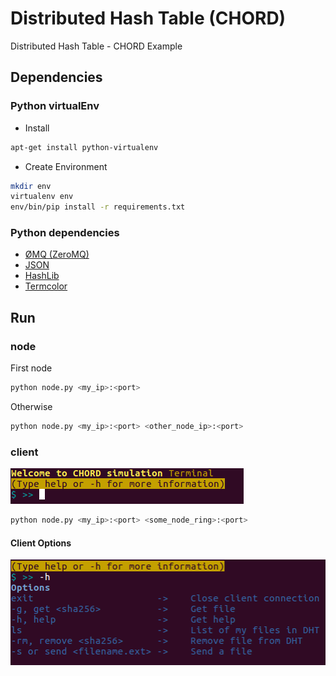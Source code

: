 # Distributed Hash Table (CHORD)
Distributed Hash Table - CHORD Example

## Dependencies

### Python virtualEnv

* Install
```bash
apt-get install python-virtualenv
```

* Create Environment
```bash
mkdir env
virtualenv env
env/bin/pip install -r requirements.txt
```

### Python dependencies
* [ØMQ (ZeroMQ)](http://zeromq.org)
* [JSON](https://docs.python.org/2/library/json.html)
* [HashLib](https://docs.python.org/2/library/hashlib.html)
* [Termcolor](https://pypi.python.org/pypi/termcolor)

## Run

### node

First node
```bash
python node.py <my_ip>:<port>
```
Otherwise
```bash
python node.py <my_ip>:<port> <other_node_ip>:<port>
```

### client
![Terminal](media/terminal.png)
```bash
python node.py <my_ip>:<port> <some_node_ring>:<port>
```

#### Client Options
![Terminal](media/help.png)
